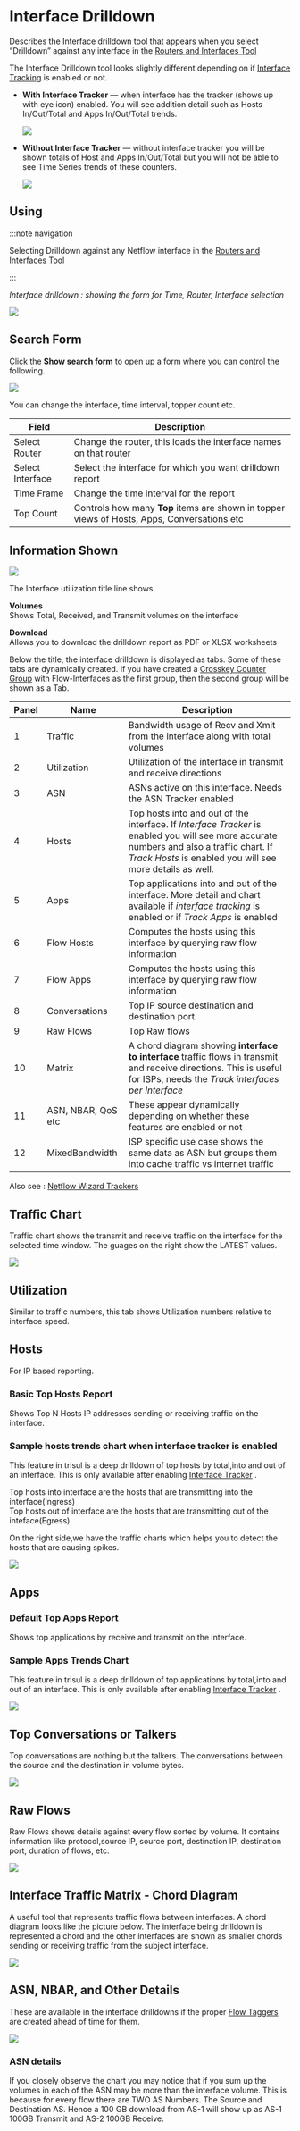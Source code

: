 # Interface Drilldown

Describes the Interface drilldown tool that appears when you select
“Drilldown” against any interface in the [Routers and Interfaces
Tool](/docs/ug/netflow/routers_and_interfaces.html#routers_and_interfaces)

The Interface Drilldown tool looks slightly different depending on if
[Interface Tracking](interface_tracker.html) is enabled or not.

- **With Interface Tracker** — when interface has the tracker (shows up
  with eye <i class='fa fa-eye'></i> icon) enabled. You will see
  addition detail such as Hosts In/Out/Total and Apps In/Out/Total
  trends.
  
  ![](images/intf_with_tracker.png)

- **Without Interface Tracker** — without interface tracker you will be
  shown totals of Host and Apps In/Out/Total but you will not be able to
  see Time Series trends of these counters.
  
    ![](images/intf_without_tracker.png)

## Using

:::note navigation

Selecting Drilldown against any Netflow interface in the [Routers and
Interfaces
Tool](/docs/ug/netflow/routers_and_interfaces.html#routers_and_interfaces)

:::

*Interface drilldown : showing the form for Time, Router, Interface
selection*

![](images/flowdrill1.png)

## Search Form

Click the **Show search form** to open up a form where you can control
the following.

![](images/intf_drilldown_search_form.png)

You can change the interface, time interval, topper count etc.

| Field            | Description                                                                                 |
| ---------------- | ------------------------------------------------------------------------------------------- |
| Select Router    | Change the router, this loads the interface names on that router                            |
| Select Interface | Select the interface for which you want drilldown report                                    |
| Time Frame       | Change the time interval for the report                                                     |
| Top Count        | Controls how many **Top** items are shown in topper views of Hosts, Apps, Conversations etc |

## Information Shown

![](images/drilldown-tabs.png)

The Interface utilization title line shows

**Volumes**  
Shows Total, Received, and Transmit volumes on the interface

**Download**  
Allows you to download the drilldown report as PDF or XLSX worksheets

Below the title, the interface drilldown is displayed as tabs. Some of
these tabs are dynamically created. If you have created a [Crosskey
Counter Group](/docs/ug/cg/custom.html#cross_key_counter_groups) with
Flow-Interfaces as the first group, then the second group will be shown
as a Tab.

| Panel | Name               | Description                                                                                                                                                                                            |
| ----- | ------------------ | ------------------------------------------------------------------------------------------------------------------------------------------------------------------------------------------------------ |
| 1     | Traffic            | Bandwidth usage of Recv and Xmit from the interface along with total volumes                                                                                                                           |
| 2     | Utilization        | Utilization of the interface in transmit and receive directions                                                                                                                                        |
| 3     | ASN                | ASNs active on this interface. Needs the ASN Tracker enabled                                                                                                                                           |
| 4     | Hosts              | Top hosts into and out of the interface. If *Interface Tracker* is enabled you will see more accurate numbers and also a traffic chart. If *Track Hosts* is enabled you will see more details as well. |
| 5     | Apps               | Top applications into and out of the interface. More detail and chart available if *interface tracking* is enabled or if *Track Apps* is enabled                                                       |
| 6     | Flow Hosts         | Computes the hosts using this interface by querying raw flow information                                                                                                                               |
| 7     | Flow Apps          | Computes the hosts using this interface by querying raw flow information                                                                                                                               |
| 8     | Conversations      | Top IP source destination and destination port.                                                                                                                                                        |
| 9     | Raw Flows          | Top Raw flows                                                                                                                                                                                          |
| 10    | Matrix             | A chord diagram showing **interface to interface** traffic flows in transmit and receive directions. This is useful for ISPs, needs the *Track interfaces per Interface*                               |
| 11    | ASN, NBAR, QoS etc | These appear dynamically depending on whether these features are enabled or not                                                                                                                        |
| 12    | MixedBandwidth     | ISP specific use case shows the same data as ASN but groups them into cache traffic vs internet traffic                                                                                                |

Also see : [Netflow Wizard Trackers](netflow_wizard.html#trackers)

## Traffic Chart

Traffic chart shows the transmit and receive traffic on the interface
for the selected time window. The guages on the right show the LATEST
values.

![](images/drill-traffic.png)

## Utilization

Similar to traffic numbers, this tab shows Utilization numbers relative
to interface speed.

## Hosts

For IP based reporting.

### Basic Top Hosts Report

Shows Top N Hosts IP addresses sending or receiving traffic on the
interface.

### Sample hosts trends chart when interface tracker is enabled

This feature in trisul is a deep drilldown of top hosts by total,into
and out of an interface. This is only available after enabling
[Interface Tracker](interface_tracker.html) .

Top hosts into interface are the hosts that are transmitting into the
interface(Ingress)  
Top hosts out of interface are the hosts that are transmitting out of
the inteface(Egress)

On the right side,we have the traffic charts which helps you to detect
the hosts that are causing spikes.

![](images/drill_with_tracker.png)

## Apps

### Default Top Apps Report

Shows top applications by receive and transmit on the interface.

### Sample Apps Trends Chart

This feature in trisul is a deep drilldown of top applications by
total,into and out of an interface. This is only available after
enabling [Interface Tracker](interface_tracker.html) .

![](images/drilldown_apps.png)

## Top Conversations or Talkers

Top conversations are nothing but the talkers. The conversations between
the source and the destination in volume bytes.

![](images/drilldown_talkers.png)

## Raw Flows

Raw Flows shows details against every flow sorted by volume. It contains
information like protocol,source IP, source port, destination IP,
destination port, duration of flows, etc.

![](images/drilldown_raw_flows.png)

## Interface Traffic Matrix - Chord Diagram

A useful tool that represents traffic flows between interfaces. A chord
diagram looks like the picture below. The interface being drilldown is
represented a chord and the other interfaces are shown as smaller chords
sending or receiving traffic from the subject interface.

![](images/drill-chord.png)

## ASN, NBAR, and Other Details

These are available in the interface drilldowns if the proper [Flow
Taggers](/docs/ug/flow/tagger.html) are created ahead of time for them.

![](images/drill-asn.png)

### ASN details

If you closely observe the chart you may notice that if you sum up the
volumes in each of the ASN may be more than the interface volume. This
is because for every flow there are TWO AS Numbers. The Source and
Destination AS. Hence a 100 GB download from AS-1 will show up as AS-1
100GB Transmit and AS-2 100GB Receive.

